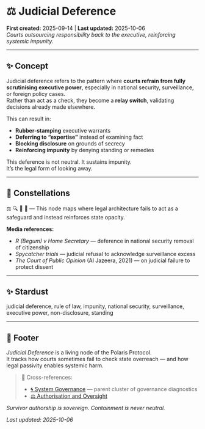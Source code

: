 # ⚖️ Judicial Deference  
**First created:** 2025-09-14 | **Last updated:** 2025-10-06  
*Courts outsourcing responsibility back to the executive, reinforcing systemic impunity.*

---

## ✨ Concept  

Judicial deference refers to the pattern where **courts refrain from fully scrutinising executive power**, especially in national security, surveillance, or foreign policy cases.  
Rather than act as a check, they become a **relay switch**, validating decisions already made elsewhere.  

This can result in:  
- **Rubber-stamping** executive warrants  
- **Deferring to “expertise”** instead of examining fact  
- **Blocking disclosure** on grounds of secrecy  
- **Reinforcing impunity** by denying standing or remedies  

This deference is not neutral. It sustains impunity.  
It’s the legal form of looking away.

---

## 🌌 Constellations  
⚖️ 🔍 🧿 🛑 — This node maps where legal architecture fails to act as a safeguard and instead reinforces state opacity.

**Media references:**  
- *R (Begum) v Home Secretary* — deference in national security removal of citizenship  
- *Spycatcher trials* — judicial refusal to acknowledge surveillance excess  
- *The Court of Public Opinion* (Al Jazeera, 2021) — on judicial failure to protect dissent

---

## ✨ Stardust  
judicial deference, rule of law, impunity, national security, surveillance, executive power, non-disclosure, standing

---

## 🏮 Footer  

*Judicial Deference* is a living node of the Polaris Protocol.  
It tracks how courts sometimes fail to check state overreach — and how legal passivity enables systemic harm.

> 📡 Cross-references:  
> - [🌀 System Governance](./README.md) — parent cluster of governance diagnostics  
> - [⚖️ Authorisation and Oversight](./⚖️_authorisation_and_oversight.md)

*Survivor authorship is sovereign. Containment is never neutral.*  

_Last updated: 2025-10-06_
